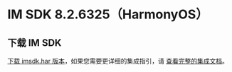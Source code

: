 # IM SDK 8.2.6325（HarmonyOS）

## 下载 IM SDK

[下载 imsdk.har 版本](https://im.sdk.qcloud.com/download/plus/8.3.6498/imsdk-ohos-8.3.6498.har)，如果您需要更详细的集成指引，请 [查看完整的集成文档](https://cloud.tencent.com/document/product/269/103558)。
